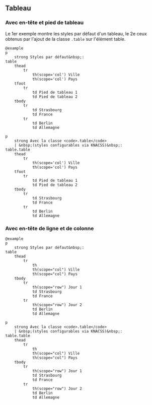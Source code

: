 ## Tableau

### Avec en-tête et pied de tableau

Le 1er exemple montre les styles par défaut d'un tableau, le 2e ceux obtenus par l'ajout de la classe `.table` sur l'élément table.

    @example
    p
        strong Styles par défaut&nbsp;:
    table
        thead
            tr
                th(scope='col') Ville
                th(scope='col') Pays
        tfoot
            tr
                td Pied de tableau 1
                td Pied de tableau 2
        tbody
            tr
                td Strasbourg
                td France
            tr
                td Berlin
                td Allemagne

    p
        strong Avec la classe <code>.table</code>
        | &nbsp;(styles configurables via KNACSS)&nbsp;:
    table.table
        thead
            tr
                th(scope='col') Ville
                th(scope='col') Pays
        tfoot
            tr
                td Pied de tableau 1
                td Pied de tableau 2
        tbody
            tr
                td Strasbourg
                td France
            tr
                td Berlin
                td Allemagne

### Avec en-tête de ligne et de colonne

    @example
    p
        strong Styles par défaut&nbsp;:
    table
        thead
            tr
                th
                th(scope="col") Ville
                th(scope="col") Pays
        tbody
            tr
                th(scope="row") Jour 1
                td Strasbourg
                td France
            tr
                th(scope="row") Jour 2
                td Berlin
                td Allemagne

    p
        strong Avec la classe <code>.table</code>
        | &nbsp;(styles configurables via KNACSS)&nbsp;:
    table.table
        thead
            tr
                th
                th(scope="col") Ville
                th(scope="col") Pays
        tbody
            tr
                th(scope="row") Jour 1
                td Strasbourg
                td France
            tr
                th(scope="row") Jour 2
                td Berlin
                td Allemagne
